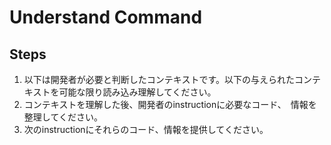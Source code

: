 # Understand Command

## Steps

1. 以下は開発者が必要と判断したコンテキストです。以下の与えられたコンテキストを可能な限り読み込み理解してください。
2. コンテキストを理解した後、開発者のinstructionに必要なコード、　情報を整理してください。
3. 次のinstructionにそれらのコード、情報を提供してください。
